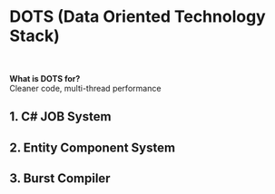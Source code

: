 # DOTS (Data Oriented Technology Stack)



<br>

**What is DOTS for?<br>**
Cleaner code, multi-thread performance



## 1. C# JOB System




## 2. Entity Component System

## 3. Burst Compiler
